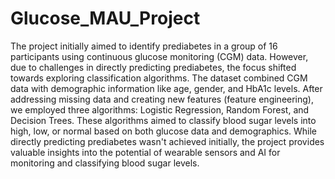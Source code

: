 # Glucose_MAU_Project
The project initially aimed to identify prediabetes in a group of 16 participants using continuous glucose monitoring (CGM) data. However, due to challenges in directly predicting prediabetes, the focus shifted towards exploring classification algorithms. The dataset combined CGM data with demographic information like age, gender, and HbA1c levels. After addressing missing data and creating new features (feature engineering), we employed three algorithms: Logistic Regression, Random Forest, and Decision Trees. These algorithms aimed to classify blood sugar levels into high, low, or normal based on both glucose data and demographics. While directly predicting prediabetes wasn't achieved initially, the project provides valuable insights into the potential of wearable sensors and AI for monitoring and classifying blood sugar levels.  

